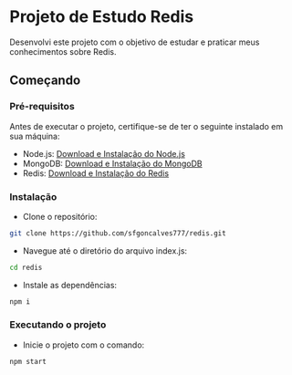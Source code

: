 # Projeto de Estudo Redis

Desenvolvi este projeto com o objetivo de estudar e praticar meus conhecimentos sobre Redis.

## Começando

### Pré-requisitos

Antes de executar o projeto, certifique-se de ter o seguinte instalado em sua máquina:

- Node.js: [Download e Instalação do Node.js](https://nodejs.org/)
- MongoDB: [Download e Instalação do MongoDB](https://www.mongodb.com/pt-br)
- Redis: [Download e Instalação do Redis](https://redis.io/)

### Instalação

- Clone o repositório:

```bash
git clone https://github.com/sfgoncalves777/redis.git
```

- Navegue até o diretório do arquivo index.js:

```bash
cd redis
```

- Instale as dependências:

```bash
npm i
```

### Executando o projeto

- Inicie o projeto com o comando:

```bash
npm start
```

